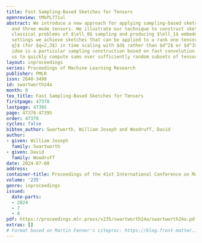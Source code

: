 ```yaml
---
title: Fast Sampling-Based Sketches for Tensors
openreview: tMkPL7Tiul
abstract: We introduce a new approach for applying sampling-based sketches to two
  and three mode tensors. We illustrate our technique to construct sketches for the
  classical problems of $\ell_0$ sampling and producing $\ell_1$ embeddings. In both
  settings we achieve sketches that can be applied to a rank one tensor in $(\mathbb{R}^d)^{\otimes
  q}$ (for $q=2,3$) in time scaling with $d$ rather than $d^2$ or $d^3$. Our main
  idea is a particular sampling construction based on fast convolution which allows
  us to quickly compute sums over sufficiently random subsets of tensor entries.
layout: inproceedings
series: Proceedings of Machine Learning Research
publisher: PMLR
issn: 2640-3498
id: swartworth24a
month: 0
tex_title: Fast Sampling-Based Sketches for Tensors
firstpage: 47378
lastpage: 47395
page: 47378-47395
order: 47378
cycles: false
bibtex_author: Swartworth, William Joseph and Woodruff, David
author:
- given: William Joseph
  family: Swartworth
- given: David
  family: Woodruff
date: 2024-07-08
address:
container-title: Proceedings of the 41st International Conference on Machine Learning
volume: '235'
genre: inproceedings
issued:
  date-parts:
  - 2024
  - 7
  - 8
pdf: https://proceedings.mlr.press/v235/swartworth24a/swartworth24a.pdf
extras: []
# Format based on Martin Fenner's citeproc: https://blog.front-matter.io/posts/citeproc-yaml-for-bibliographies/
---
```


